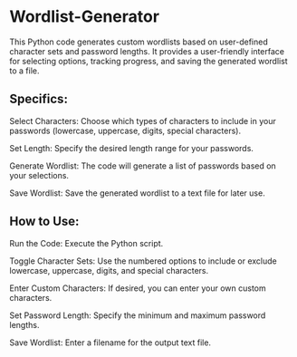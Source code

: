 # Wordlist-Generator
This Python code generates custom wordlists based on user-defined character sets and password lengths. It provides a user-friendly interface for selecting options, tracking progress, and saving the generated wordlist to a file.

## Specifics:
Select Characters: Choose which types of characters to include in your passwords (lowercase, uppercase, digits, special characters).

Set Length: Specify the desired length range for your passwords.

Generate Wordlist: The code will generate a list of passwords based on your selections.

Save Wordlist: Save the generated wordlist to a text file for later use.

## How to Use:
Run the Code: Execute the Python script.

Toggle Character Sets: Use the numbered options to include or exclude lowercase, uppercase, digits, and special characters.

Enter Custom Characters: If desired, you can enter your own custom characters.

Set Password Length: Specify the minimum and maximum password lengths.

Save Wordlist: Enter a filename for the output text file.
